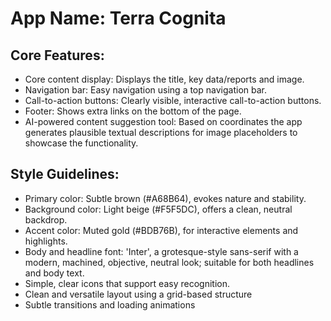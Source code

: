 # **App Name**: Terra Cognita

## Core Features:

- Core content display: Displays the title, key data/reports and image.
- Navigation bar: Easy navigation using a top navigation bar.
- Call-to-action buttons: Clearly visible, interactive call-to-action buttons.
- Footer: Shows extra links on the bottom of the page.
- AI-powered content suggestion tool: Based on coordinates the app generates plausible textual descriptions for image placeholders to showcase the functionality.

## Style Guidelines:

- Primary color: Subtle brown (#A68B64), evokes nature and stability.
- Background color: Light beige (#F5F5DC), offers a clean, neutral backdrop.
- Accent color: Muted gold (#BDB76B), for interactive elements and highlights.
- Body and headline font: 'Inter', a grotesque-style sans-serif with a modern, machined, objective, neutral look; suitable for both headlines and body text.
- Simple, clear icons that support easy recognition.
- Clean and versatile layout using a grid-based structure
- Subtle transitions and loading animations